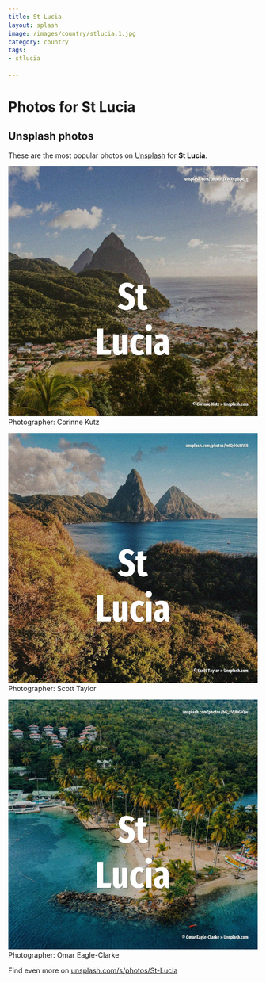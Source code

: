```yaml
---
title: St Lucia
layout: splash
image: /images/country/stlucia.1.jpg
category: country
tags:
- stlucia

---
```

# Photos for St Lucia
 
## Unsplash photos
These are the most popular photos on [Unsplash](https://unsplash.com) for **St Lucia**.
 
![St Lucia](/images/country/stlucia.1.jpg)
Photographer:  Corinne Kutz
 
![St Lucia](/images/country/stlucia.2.jpg)
Photographer:  Scott Taylor
 
![St Lucia](/images/country/stlucia.3.jpg)
Photographer:  Omar Eagle-Clarke
 
Find even more on [unsplash.com/s/photos/St-Lucia](https://unsplash.com/s/photos/St-Lucia)
 
